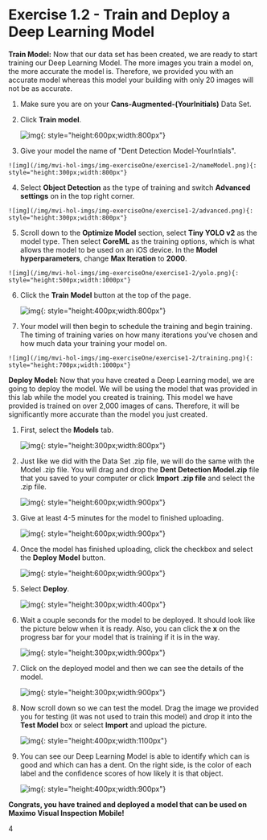 

<h1>Exercise 1.2 - Train and Deploy a Deep Learning Model</h1>


<b>Train Model:</b> Now that our data set has been created, we are ready to start training our Deep Learning Model. The more images you train a model on, the more accurate the model is. Therefore, we provided you with an accurate model whereas this model your building with only 20 images will not be as accurate. 

1. Make sure you are on your <b>Cans-Augmented-(YourInitials)</b> Data Set. 

2. Click <b>Train model</b>.

    ![img](/img/mvi-hol-imgs/img-exerciseOne/exercise1-2/trainModel.png){: style="height:600px;width:800px"}

3.   Give your model the name of "Dent Detection Model-YourIntials".

    ![img](/img/mvi-hol-imgs/img-exerciseOne/exercise1-2/nameModel.png){: style="height:300px;width:800px"}

4.   Select <b>Object Detection</b> as the type of training and switch <b>Advanced settings</b> on in the top right corner.

    ![img](/img/mvi-hol-imgs/img-exerciseOne/exercise1-2/advanced.png){: style="height:300px;width:800px"}


5.   Scroll down to the <b>Optimize Model</b> section, select <b>Tiny YOLO v2</b> as the model type. Then select <b>CoreML</b> as the training options, which is what allows the model to be used on an iOS device. In the <b>Model hyperparameters</b>, change <b>Max Iteration</b> to <b>2000</b>.

    ![img](/img/mvi-hol-imgs/img-exerciseOne/exercise1-2/yolo.png){: style="height:500px;width:1000px"}

6.  Click the <b>Train Model</b> button at the top of the page.

    ![img](/img/mvi-hol-imgs/img-exerciseOne/exercise1-2/trainModelB.png){: style="height:400px;width:800px"}

7.   Your model will then begin to schedule the training and begin training. The timing of training varies on how many iterations you've chosen and how much data your training your model on. 

    ![img](/img/mvi-hol-imgs/img-exerciseOne/exercise1-2/training.png){: style="height:700px;width:1000px"}



<b>Deploy Model:</b> Now that you have created a Deep Learning model, we are going to deploy the model. We will be using the model that was provided in this lab while the model you created is training. This model we have provided is trained on over 2,000 images of cans. Therefore, it will be significantly more accurate than the model you just created. 

1. First, select the <b>Models</b> tab.

    ![img](/img/mvi-hol-imgs/img-exerciseOne/exercise1-2/models.png){: style="height:300px;width:800px"}


2. Just like we did with the Data Set .zip file, we will do the same with the Model .zip file. You will drag and drop the <b>Dent Detection Model.zip</b> file that you saved to your computer or click <b>Import .zip file</b> and select the .zip file.

    ![img](/img/mvi-hol-imgs/img-exerciseOne/exercise1-2/modelzip.png){: style="height:600px;width:900px"}


3. Give at least 4-5 minutes for the model to finished uploading. 

    ![img](/img/mvi-hol-imgs/img-exerciseOne/exercise1-2/modelupload.png){: style="height:600px;width:900px"}

4. Once the model has finished uploading, click the checkbox and select the <b>Deploy Model</b> button.

    ![img](/img/mvi-hol-imgs/img-exerciseOne/exercise1-2/deploymodel.png){: style="height:600px;width:900px"}

5. Select <b>Deploy</b>.

    ![img](/img/mvi-hol-imgs/img-exerciseOne/exercise1-2/deploy.png){: style="height:300px;width:400px"}

6. Wait a couple seconds for the model to be deployed. It should look like the picture below when it is ready. Also, you can click the <b>x</b> on the progress bar for your model that is training if it is in the way. 

    ![img](/img/mvi-hol-imgs/img-exerciseOne/exercise1-2/deployed.png){: style="height:300px;width:900px"}

7. Click on the deployed model and then we can see the details of the model.

    ![img](/img/mvi-hol-imgs/img-exerciseOne/exercise1-2/details.png){: style="height:300px;width:900px"}

8. Now scroll down so we can test the model. Drag the image we provided you for testing (it was not used to train this model) and drop it into the <b>Test Model</b> box or select <b>Import</b> and upload the picture. 

    ![img](/img/mvi-hol-imgs/img-exerciseOne/exercise1-2/test.png){: style="height:400px;width:1100px"}

9. You can see our Deep Learning Model is able to identify which can is good and which can has a dent. On the right side, is the color of each label and the confidence scores of how likely it is that object. 

    ![img](/img/mvi-hol-imgs/img-exerciseOne/exercise1-2/results.png){: style="height:400px;width:900px"}



<b>Congrats, you have trained and deployed a model that can be used on Maximo Visual Inspection Mobile!</b> 

<footer>4</footer>

